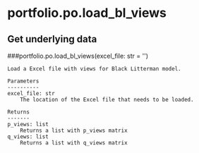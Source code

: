 # portfolio.po.load_bl_views

## Get underlying data 
###portfolio.po.load_bl_views(excel_file: str = '')


    Load a Excel file with views for Black Litterman model.

    Parameters
    ----------
    excel_file: str
        The location of the Excel file that needs to be loaded.

    Returns
    -------
    p_views: list
        Returns a list with p_views matrix
    q_views: list
        Returns a list with q_views matrix
